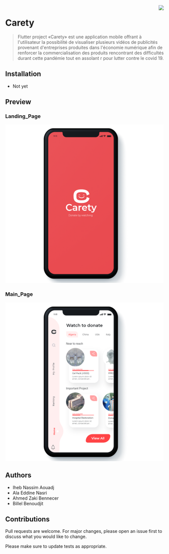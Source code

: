 <img src="assets/applogo.png"  align="right" height="40" />

# Carety
> Flutter project
>«Carety» est une application mobile offrant à l'utilisateur la possibilité de visualiser plusieurs vidéos de publicités provenant d'entreprises produites dans l'économie numérique afin de renforcer la commercialisation des produits rencontrant des difficultés durant cette pandémie tout en assolant r pour lutter contre le covid 19. 

## Installation

- Not yet

## Preview
### Landing_Page 
![](assets/1.png)
### Main_Page
![](assets/2.png)


## Authors
- Iheb Nassim Aouadj
- Ala Eddine Nasri
- Ahmed Zaki Bennecer
- Billel Benoudjit 


## Contributions

Pull requests are welcome. For major changes, please open an issue first to discuss what you would like to change.

Please make sure to update tests as appropriate.
